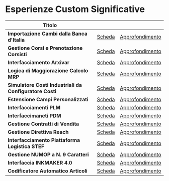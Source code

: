 # Esperienze Custom Significative

| Titolo                         |                 |                                                                                           |
|--------------------------------|--------------------------|----------------------------------------------------------------------------------------------------|
**Importazione Cambi dalla Banca d'Italia**                                  | [Scheda](./ant_cambibankitalia.md)           | [Approfondimento](../Custom_Projects_Details/contenuto_cambibankitalia.md)|
**Gestione Corsi e Prenotazione Corsisti**                                   | [Scheda](./ant_gestionecorsi.md)             | [Approfondimento](../Custom_Projects_Details/contenuto_gestionecorsi.md) |
**Interfacciamento Arxivar**                                                 | [Scheda](./ant_arxivar.md)                   | [Approfondimento](../Custom_Projects_Details/contenuto_arxivar.md) 
**Logica di Maggiorazione Calcolo MRP**                                      | [Scheda](./ant_maggiorazioneMRP.md)          | [Approfondimento](../Custom_Projects_Details/contenuto_maggiorazioneMRP.md) |
**Simulatore Costi Industriali da Configuratore Costi**                      | [Scheda](./ant_SimulatConfigurCosti.md)      | [Approfondimento](../Custom_Projects_Details/contenuto_SimulatConfigurCosti.md) |
**Estensione Campi Personalizzati**                                          | [Scheda](./ant_campipersonalizzati.md)       | [Approfondimento](../Custom_Projects_Details/contenuto_campipersonalizzati.md) |
**Interfacciamenti PLM**                                                     | [Scheda](./ant_interfacciamentiPLM.md)       | [Approfondimento](../Custom_Projects_Details/contenuto_interfacciamentiPLM.md) |
**Interfaccimaneti PDM**                                                     | [Scheda](./ant_interfacciamentiPDM.md)       | [Approfondimento](../Custom_Projects_Details/contenuto_interfacciamentiPDM.md) |
**Gestione Contratti di Vendita**                                            | [Scheda](./ant_gestionecontrattivendita.md)  | [Approfondimento](../Custom_Projects_Details/contenuto_gestionecontrattivendita.md) |
**Gestione Direttiva Reach**                                                 | [Scheda](./ant_gestionedirettivaREACH.md)    | [Approfondimento](../Custom_Projects_Details/contenuto_gestionedirettivaREACH.md) |
**Interfacciamento Piattaforma Logistica STEF**                              | [Scheda](./ant_interfacciaSTEF.md)           | [Approfondimento](../Custom_Projects_Details/contenuto_interfacciaSTEF.md) |
**Gestione NUMOP a N. 9 Caratteri**                                          | [Scheda](./ant_numOP9.md)                    | [Approfondimento](../Custom_Projects_Details/contenuto_numOP9.md) |
**Interfaccia INKMAKER 4.0**                                                 | [Scheda](./ant_interfacciainkmaker.md)       | [Approfondimento](../Custom_Projects_Details/contenuto_interfacciainkmaker.md) |
**Codificatore Automatico Articoli**                                         | [Scheda](./ant_condificatoreautomaticoart.md)| [Approfondimento](../Custom_Projects_Details/contenuto_condificatoreautomaticoart.md) |